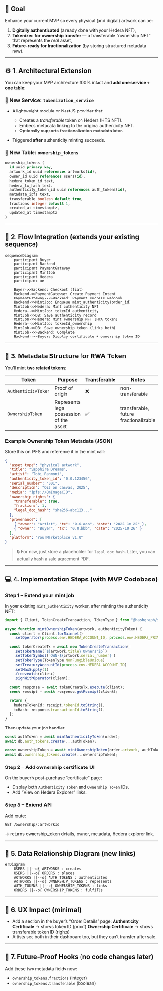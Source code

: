 ## 🎯 Goal

Enhance your current MVP so every physical (and digital) artwork can be:

1. **Digitally authenticated** (already done with your Hedera NFT),
2. **Tokenized for ownership transfer** — a transferable “ownership NFT” that represents the *real* asset,
3. **Future-ready for fractionalization** (by storing structured metadata now).

---

## ⚙️ 1. Architectural Extension

You can keep your MVP architecture 100% intact and **add one service + one table**:

### 🔹 New Service: `tokenization_service`

* A lightweight module or NestJS provider that:

  * Creates a *transferable* token on Hedera (HTS NFT).
  * Embeds metadata linking to the original authenticity NFT.
  * Optionally supports fractionalization metadata later.
* Triggered **after** authenticity minting succeeds.

### 🔹 New Table: `ownership_tokens`

```sql
ownership_tokens (
  id uuid primary key,
  artwork_id uuid references artworks(id),
  owner_id uuid references users(id),
  hedera_token_id text,
  hedera_tx_hash text,
  authenticity_token_id uuid references auth_tokens(id),
  metadata_ipfs text,
  transferable boolean default true,
  fractions integer default 1,
  created_at timestamptz,
  updated_at timestamptz
)
```

---

## 🧠 2. Flow Integration (extends your existing sequence)

```mermaid
sequenceDiagram
    participant Buyer
    participant Backend
    participant PaymentGateway
    participant MintJob
    participant Hedera
    participant DB

    Buyer->>Backend: Checkout (fiat)
    Backend->>PaymentGateway: Create Payment Intent
    PaymentGateway-->>Backend: Payment success webhook
    Backend->>MintJob: Enqueue mint_authenticity(order_id)
    MintJob->>Hedera: Mint authenticity NFT
    Hedera-->>MintJob: tokenId_authenticity
    MintJob->>DB: Save authenticity record
    MintJob->>Hedera: Mint ownership NFT (RWA token)
    Hedera-->>MintJob: tokenId_ownership
    MintJob->>DB: Save ownership_token (links both)
    MintJob-->>Backend: Complete
    Backend-->>Buyer: Display certificate + ownership token ID
```

---

## 🧩 3. Metadata Structure for RWA Token

You’ll mint **two related tokens**:

| Token               | Purpose                                  | Transferable | Notes                                 |
| ------------------- | ---------------------------------------- | ------------ | ------------------------------------- |
| `AuthenticityToken` | Proof of origin                          | ❌            | non-transferable                      |
| `OwnershipToken`    | Represents legal possession of the asset | ✅            | transferable, future fractionalizable |

### Example Ownership Token Metadata (JSON)

Store this on IPFS and reference it in the mint call:

```json
{
  "asset_type": "physical_artwork",
  "title": "Sapphire Dreams",
  "artist": "Tobi Rahmoni",
  "authenticity_token_id": "0.0.123456",
  "serial_number": "001",
  "description": "Oil on canvas, 2025",
  "media": "ipfs://QmImageCID",
  "ownership_rights": {
    "transferable": true,
    "fractions": 1,
    "legal_doc_hash": "sha256-abc123..."
  },
  "provenance": [
    { "owner": "Artist", "tx": "0.0.aaa", "date": "2025-10-25" },
    { "owner": "Buyer", "tx": "0.0.bbb", "date": "2025-10-26" }
  ],
  "platform": "YourMarketplace v1.0"
}
```

> 🔒 For now, just store a placeholder for `legal_doc_hash`. Later, you can actually hash a sale agreement PDF.

---

## 💻 4. Implementation Steps (with MVP Codebase)

### **Step 1 – Extend your mint job**

In your existing `mint_authenticity` worker, after minting the authenticity NFT:

```ts
import { Client, TokenCreateTransaction, TokenType } from "@hashgraph/sdk";

async function mintOwnershipToken(artwork, authenticityToken) {
  const client = Client.forMainnet()
    .setOperator(process.env.HEDERA_ACCOUNT_ID, process.env.HEDERA_PRIVATE_KEY);

  const tokenCreateTx = await new TokenCreateTransaction()
    .setTokenName(`${artwork.title} Ownership`)
    .setTokenSymbol(`OWN-${artwork.serial_number}`)
    .setTokenType(TokenType.NonFungibleUnique)
    .setTreasuryAccountId(process.env.HEDERA_ACCOUNT_ID)
    .setMaxSupply(1)
    .freezeWith(client)
    .signWithOperator(client);

  const response = await tokenCreateTx.execute(client);
  const receipt = await response.getReceipt(client);

  return {
    hederaTokenId: receipt.tokenId.toString(),
    txHash: response.transactionId.toString(),
  };
}
```

Then update your job handler:

```ts
const authToken = await mintAuthenticityToken(order);
await db.auth_tokens.create(...authToken);

const ownershipToken = await mintOwnershipToken(order.artwork, authToken);
await db.ownership_tokens.create(...ownershipToken);
```

### **Step 2 – Add ownership certificate UI**

On the buyer’s post-purchase “certificate” page:

* Display both `Authenticity Token` and `Ownership Token` IDs.
* Add “View on Hedera Explorer” links.

### **Step 3 – Extend API**

Add route:

```http
GET /ownership/:artworkId
```

→ returns ownership_token details, owner, metadata, Hedera explorer link.

---

## 🧮 5. Data Relationship Diagram (new links)

```mermaid
erDiagram
    USERS ||--o{ ARTWORKS : creates
    USERS ||--o{ ORDERS : places
    ARTWORKS ||--o{ AUTH_TOKENS : authenticates
    ARTWORKS ||--o{ OWNERSHIP_TOKENS : represents
    AUTH_TOKENS ||--o{ OWNERSHIP_TOKENS : links
    ORDERS ||--o{ OWNERSHIP_TOKENS : fulfills
```

---

## 🧾 6. UX Impact (minimal)

* Add a section in the buyer’s “Order Details” page:
  **Authenticity Certificate** → shows token ID (proof)
  **Ownership Certificate** → shows transferable token ID (rights)
* Artists see both in their dashboard too, but they can’t transfer after sale.

---

## 🧱 7. Future-Proof Hooks (no code changes later)

Add these two metadata fields now:

* `ownership_tokens.fractions` (integer)
* `ownership_tokens.transferable` (boolean)